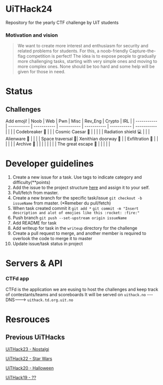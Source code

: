 # UiTHack24

Repository for the yearly CTF challenge by UiT students

### Motivation and vision

> We want to create more interest and enthusiasm for security and related problems for students. For this, a noob-friendly Capture-the-flag competition is perfect! The idea is to expose people to gradually more challenging tasks, starting with very simple ones and moving to more complex ones. None should be too hard and some help will be given for those in need.

# Status

## Challenges

Add emoji!
| Noob | Web | Pwn | Misc | Rev_Eng | Crypto | IRL |
| ----------- | ----------- | ----------- | ----------- | ----------- | ----------- | ----------- |
| | | Codebreaker :fax: | | | Cosmic Caesar :dizzy: | |
| | | Radiation shield :computer: | | | Alienware :closed_lock_with_key: | |
| | Space traversal :space_invader:| Xenithian doorway :door: | | Exfiltration :gift: | | |
| | | Archive :book: | | | | |
| | | The great escape :rocket: | | | | |

# Developer guidelines

1. Create a new issue for a task. Use tags to indicate category and difficulty(\*\*points)
2. Add the issue to the project structure [here](https://github.com/users/Loevland/projects/1) and assign it to your self.
3. Pull/fetch from master.
4. Create a new branch for the specific task/issue `git checkout -b issueName` from master. (\*Remeber du pull/fetch)
5. When task created commit it `git add *` `git commit -m "Insert description and alot of emojies like this :rocket: :fire:"`
6. Push branch `git push --set-upstream origin issueName`
7. Add README for task
8. Add writeup for task in the `writeup` directory for the challenge
9. Create a pull request to merge, and another member is required to overlook the code to merge it to master
10. Update issue/task status in project

# Servers & API

### CTFd app

CTFd is the application we are eusing to host the challenges and keep track of contestants/teams and scoreboards
It will be served on `uithack.no` ---DNS---> `uithack.td.org.uit.no`

# Resrouces

## Previous UiTHacks
[UiTHack23 - Nostalgi](https://github.com/td-org-uit-no/UiTHack23)

[UiTHack22 - Star Wars](https://github.com/td-org-uit-no/UiTHack22)

[UiTHack20 - Halloween](https://github.com/td-org-uit-no/UiTHack20)

[UiTHack19 - ??](https://github.com/td-org-uit-no/UiTHack19)
